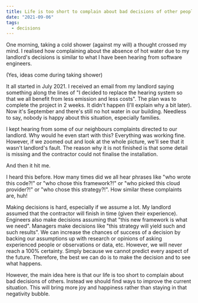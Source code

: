 ```yaml
---
title: Life is too short to complain about bad decisions of other people
date: "2021-09-06"
tags:
  - decisions
---
```


One morning, taking a cold shower (against my will) a thought crossed my mind. I realised how complaining about the absence of hot water due to my landlord's decisions is similar to what I have been hearing from software engineers.

(Yes, ideas come during taking shower)

It all started in July 2021. I received an email from my landlord saying something along the lines of "I decided to replace the hearing system so that we all benefit from less emission and less costs". The plan was to complete the project in 2 weeks. It didn't happen (I'll explain why a bit later). Now it's September and there's still no hot water in our building. Needless to say, nobody is happy about this situation, especially families.

I kept hearing from some of our neighbours complaints directed to our landlord. Why would he even start with this? Everything was working fine. However, if we zoomed out and look at the whole picture, we'll see that it wasn't landlord's fault. The reason why it is not finished is that some detail is missing and the contractor could not finalise the installation.

And then it hit me.

I heard this before. How many times did we all hear phrases like "who wrote this code?!" or "who chose this framework?!" or "who picked this cloud provider?!" or "who chose this strategy?!". How similar these complaints are, huh!

Making decisions is hard, especially if we assume a lot. My landlord assumed that the contractor will finish in time (given their experience). Engineers also make decisions assuming that "this new framework is what we need". Managers make decisions like "this strategy will yield such and such results". We can increase the chances of success of a decision by backing our assumptions up with research or opinions of asking experienced people or observations or data, etc. However, we will never reach a 100% certainty. Simply because we cannot predict every aspect of the future. Therefore, the best we can do is to make the decision and to see what happens.

However, the main idea here is that our life is too short to complain about bad decisions of others. Instead we should find ways to improve the current situation. This will bring more joy and happiness rather than staying in that negativity bubble.
